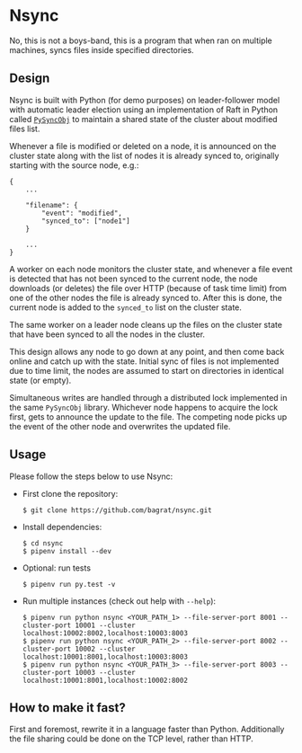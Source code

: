 # Nsync

No, this is not a boys-band, this is a program that when ran on multiple
machines, syncs files inside specified directories.

## Design

Nsync is built with Python (for demo purposes) on leader-follower model with
automatic leader election using an implementation of Raft in Python called
[`PySyncObj`](https://github.com/bakwc/PySyncObj) to maintain a shared state
of the cluster about modified files list.

Whenever a file is modified or deleted on a node, it is announced on the cluster
state along with the list of nodes it is already synced to, originally starting
with the source node, e.g.:

```
{
    ...

    "filename": {
        "event": "modified",
        "synced_to": ["node1"]
    }

    ...
}
```

A worker on each node monitors the cluster state, and whenever a file
event is detected that has not been synced to the current node, the node
downloads (or deletes) the file over HTTP (because of task time limit) from one of the other
nodes the file is already synced to. After this is done, the current node is
added to the `synced_to` list on the cluster state.

The same worker on a leader node cleans up the files on the cluster state that
have been synced to all the nodes in the cluster.

This design allows any node to go down at any point, and then come back online
and catch up with the state. Initial sync of files is not implemented due to
time limit, the nodes are assumed to start on directories in identical state (or
empty).

Simultaneous writes are handled through a distributed lock implemented in the
same `PySyncObj` library. Whichever node happens to acquire the lock first, gets
to announce the update to the file. The competing node picks up the event of the
other node and overwrites the updated file.

## Usage

Please follow the steps below to use Nsync:

* First clone the repository:

  ```
  $ git clone https://github.com/bagrat/nsync.git
  ```

* Install dependencies:

  ```
  $ cd nsync
  $ pipenv install --dev
  ```

* Optional: run tests

  ```
  $ pipenv run py.test -v
  ```

* Run multiple instances (check out help with `--help`):

  ```
  $ pipenv run python nsync <YOUR_PATH_1> --file-server-port 8001 --cluster-port 10001 --cluster localhost:10002:8002,localhost:10003:8003
  $ pipenv run python nsync <YOUR_PATH_2> --file-server-port 8002 --cluster-port 10002 --cluster localhost:10001:8001,localhost:10003:8003
  $ pipenv run python nsync <YOUR_PATH_3> --file-server-port 8003 --cluster-port 10003 --cluster localhost:10001:8001,localhost:10002:8002
  ```

## How to make it fast?

First and foremost, rewrite it in a language faster than Python. Additionally
the file sharing could be done on the TCP level, rather than HTTP.
